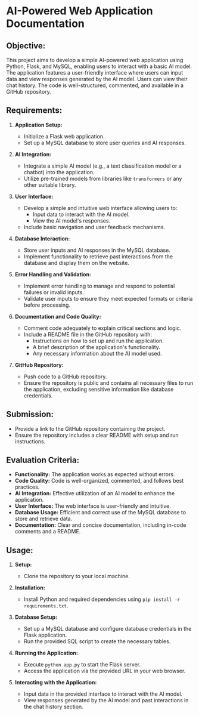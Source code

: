 # AI-Powered Web Application Documentation

## Objective:

This project aims to develop a simple AI-powered web application using Python, Flask, and MySQL, enabling users to interact with a basic AI model. The application features a user-friendly interface where users can input data and view responses generated by the AI model. Users can view their chat history. The code is well-structured, commented, and available in a GitHub repository.

## Requirements:

1. **Application Setup:**
   - Initialize a Flask web application.
   - Set up a MySQL database to store user queries and AI responses.

2. **AI Integration:**
   - Integrate a simple AI model (e.g., a text classification model or a chatbot) into the application.
   - Utilize pre-trained models from libraries like `transformers` or any other suitable library.

3. **User Interface:**
   - Develop a simple and intuitive web interface allowing users to:
     - Input data to interact with the AI model.
     - View the AI model's responses.
   - Include basic navigation and user feedback mechanisms.

4. **Database Interaction:**
   - Store user inputs and AI responses in the MySQL database.
   - Implement functionality to retrieve past interactions from the database and display them on the website.

5. **Error Handling and Validation:**
   - Implement error handling to manage and respond to potential failures or invalid inputs.
   - Validate user inputs to ensure they meet expected formats or criteria before processing.

6. **Documentation and Code Quality:**
   - Comment code adequately to explain critical sections and logic.
   - Include a README file in the GitHub repository with:
     - Instructions on how to set up and run the application.
     - A brief description of the application's functionality.
     - Any necessary information about the AI model used.

7. **GitHub Repository:**
   - Push code to a GitHub repository.
   - Ensure the repository is public and contains all necessary files to run the application, excluding sensitive information like database credentials.

## Submission:

- Provide a link to the GitHub repository containing the project.
- Ensure the repository includes a clear README with setup and run instructions.

## Evaluation Criteria:

- **Functionality:** The application works as expected without errors.
- **Code Quality:** Code is well-organized, commented, and follows best practices.
- **AI Integration:** Effective utilization of an AI model to enhance the application.
- **User Interface:** The web interface is user-friendly and intuitive.
- **Database Usage:** Efficient and correct use of the MySQL database to store and retrieve data.
- **Documentation:** Clear and concise documentation, including in-code comments and a README.

## Usage:

1. **Setup:**
   - Clone the repository to your local machine.

2. **Installation:**
   - Install Python and required dependencies using `pip install -r requirements.txt`.

3. **Database Setup:**
   - Set up a MySQL database and configure database credentials in the Flask application.
   - Run the provided SQL script to create the necessary tables.

4. **Running the Application:**
   - Execute `python app.py` to start the Flask server.
   - Access the application via the provided URL in your web browser.

5. **Interacting with the Application:**
   - Input data in the provided interface to interact with the AI model.
   - View responses generated by the AI model and past interactions in the chat history section.

